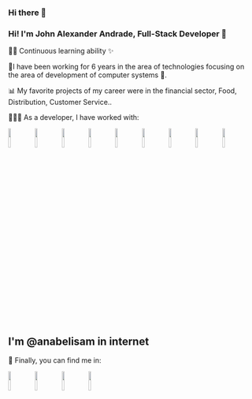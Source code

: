 ### Hi there 👋

<!--
**johnandrade18/johnandrade18** is a ✨ _special_ ✨ repository because its `README.md` (this file) appears on your GitHub profile.

Here are some ideas to get you started:

- 🔭 I’m currently working on ...
- 🌱 I’m currently learning ...
- 👯 I’m looking to collaborate on ...
- 🤔 I’m looking for help with ...
- 💬 Ask me about ...
- 📫 How to reach me: ...
- 😄 Pronouns: ...
- ⚡ Fun fact: ...
-->


### Hi! I'm John Alexander Andrade, Full-Stack Developer 👋

💪🏼 Continuous learning ability ✨

🌟I have been working for 6 years in the area of ​​technologies focusing on the area of ​​development of computer systems 💚.

📊 My favorite projects of my career were in the financial sector, Food, Distribution, Customer Service..

👩🏻‍💻 As a developer, I have worked with:

<code><img width="10%" src="https://www.vectorlogo.zone/logos/php/php-horizontal.svg"></code> <code><img width="10%" src="https://www.vectorlogo.zone/logos/laravel/laravel-ar21.svg"></code> <code><img width="10%" src="https://www.vectorlogo.zone/logos/jquery/jquery-ar21.svg"></code> <code><img width="10%" src="https://www.vectorlogo.zone/logos/angular/angular-ar21.svg"></code> <code><img width="10%" src="https://www.vectorlogo.zone/logos/typescriptlang/typescriptlang-ar21.svg"></code> <code><img width="10%" src="https://www.vectorlogo.zone/logos/mysql/mysql-horizontal.svg"></code> <code><img width="10%" src="https://www.vectorlogo.zone/logos/postgresql/postgresql-horizontal.svg"></code> <code><img width="10%" src="https://www.vectorlogo.zone/logos/stripe/stripe-ar21.svg"></code> <code><img width="10%" src="https://www.vectorlogo.zone/logos/getbootstrap/getbootstrap-ar21.svg"></code>


## I'm @anabelisam in internet

🔎 Finally, you can find me in:
 
<code><a href="https://www.linkedin.com/in/anabelisam"><img width="10%" src="https://www.vectorlogo.zone/logos/linkedin/linkedin-ar21.svg"></a></code>
<code><a href="https://twitter.com/anabelisam_"><img width="10%" src="https://www.vectorlogo.zone/logos/twitter/twitter-ar21.svg"></a></code>
<code><a href="https://www.youtube.com/anabelisam"><img width="10%" src="https://www.vectorlogo.zone/logos/youtube/youtube-ar21.svg"></a></code>
<code><a href="https://twitch.tv/anabelisam"><img width="10%" src="https://www.vectorlogo.zone/logos/twitch/twitch-horizontal.svg"></a></code>
